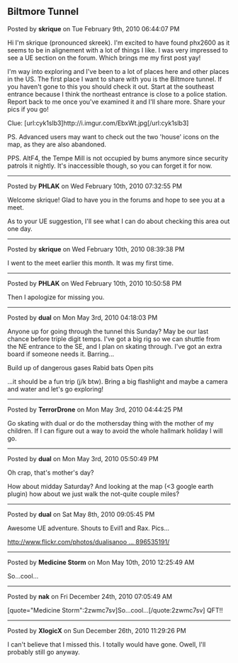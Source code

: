 ## Biltmore Tunnel
Posted by **skrique** on Tue February 9th, 2010 06:44:07 PM

Hi I'm skrique (pronounced skreek). I'm excited to have found phx2600 as it seems to be in alignement with a lot of things I like. I was very impressed to see a UE section on the forum.  Which brings me my first post yay!

I'm way into exploring and I've been to a lot of places here and other places in the US. The first place I want to share with you is the Biltmore tunnel. If you haven't gone to this you should check it out. Start at the southeast entrance because I think the northeast entrance is close to a police station. Report back to me once you've examined it and I'll share more. Share your pics if you go!

Clue:
[url:cyk1slb3]http&#58;//i&#46;imgur&#46;com/EbxWt&#46;jpg[/url:cyk1slb3]

PS. Advanced users may want to check out the two 'house' icons on the map, as they are also abandoned.

PPS. AltF4, the Tempe Mill is not occupied by bums anymore since security patrols it nightly. It's inaccessible though, so you can forget it for now.

--------------------------------------------------------------------------------

Posted by **PHLAK** on Wed February 10th, 2010 07:32:55 PM

Welcome skrique!  Glad to have you in the forums and hope to see you at a meet.

As to your UE suggestion, I'll see what I can do about checking this area out one day.

--------------------------------------------------------------------------------

Posted by **skrique** on Wed February 10th, 2010 08:39:38 PM

I went to the meet earlier this month. It was my first time.

--------------------------------------------------------------------------------

Posted by **PHLAK** on Wed February 10th, 2010 10:50:58 PM

Then I apologize for missing you.

--------------------------------------------------------------------------------

Posted by **dual** on Mon May 3rd, 2010 04:18:03 PM

Anyone up for going through the tunnel this Sunday?  May be our last chance before triple digit temps. I've got a big rig so we can shuttle from the NE entrance to the SE, and I plan on skating through.  I've got an extra board if someone needs it.  Barring...

Build up of dangerous gases
Rabid bats
Open pits

...it should be a fun trip (j/k btw).  Bring a big flashlight and maybe a camera and water and let's go exploring!

--------------------------------------------------------------------------------

Posted by **TerrorDrone** on Mon May 3rd, 2010 04:44:25 PM

Go skating with dual or do the mothersday thing with the mother of my children. If I can figure out a way to avoid the whole hallmark holiday I will go.

--------------------------------------------------------------------------------

Posted by **dual** on Mon May 3rd, 2010 05:50:49 PM

Oh crap, that's mother's day?

How about midday Saturday?  And looking at the map (&lt;3 google earth plugin) how about we just walk the not-quite couple miles?

--------------------------------------------------------------------------------

Posted by **dual** on Sat May 8th, 2010 09:05:45 PM

Awesome UE adventure. Shouts to Evil1 and Rax.  Pics...

<!-- m --><a class="postlink" href="http://www.flickr.com/photos/dualisanoob/sets/72157623896535191/">http://www.flickr.com/photos/dualisanoo ... 896535191/</a><!-- m -->

--------------------------------------------------------------------------------

Posted by **Medicine Storm** on Mon May 10th, 2010 12:25:49 AM

So...cool...

--------------------------------------------------------------------------------

Posted by **nak** on Fri December 24th, 2010 07:05:49 AM

[quote=&quot;Medicine Storm&quot;:2zwmc7sv]So...cool...[/quote:2zwmc7sv]
QFT!!

--------------------------------------------------------------------------------

Posted by **XlogicX** on Sun December 26th, 2010 11:29:26 PM

I can't believe that I missed this. I totally would have gone. Owell, I'll probably still go anyway.
